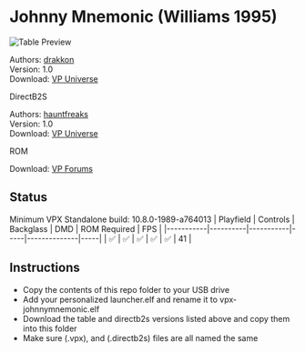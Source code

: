 # Johnny Mnemonic (Williams 1995)

![Table Preview](https://vpuniverse.com/screenshots/monthly_2022_10/jm.png.8735145ec27e229c1c6e33cc96f6ee21.png)

Authors: [drakkon](https://vpuniverse.com/profile/51568-drakkon/)  
Version: 1.0  
Download: [VP Universe](https://vpuniverse.com/files/file/11964-johnny-mnemonic-williams-1995-drakkon-mod-10/)

DirectB2S

Authors: [hauntfreaks](https://vpuniverse.com/profile/5216-hauntfreaks/)  
Version: 1.0  
Download: [VP Universe](https://vpuniverse.com/files/file/13622-johnny-mnemonic-williams-1995-b2s-with-full-dmd/)

ROM

Download: [VP Forums](https://www.vpforums.org/index.php?app=downloads&showfile=1270)

## Status 

Minimum VPX Standalone build: 10.8.0-1989-a764013
| Playfield | Controls | Backglass | DMD | ROM Required | FPS | 
|-----------|----------|-----------|-----|--------------|-----|
| :white_check_mark: | :white_check_mark: | :white_check_mark: | :white_check_mark: | :white_check_mark: | 41 |

## Instructions

- Copy the contents of this repo folder to your USB drive
- Add your personalized launcher.elf and rename it to vpx-johnnymnemonic.elf
- Download the table and directb2s versions listed above and copy them into this folder
- Make sure (.vpx), and (.directb2s) files are all named the same
